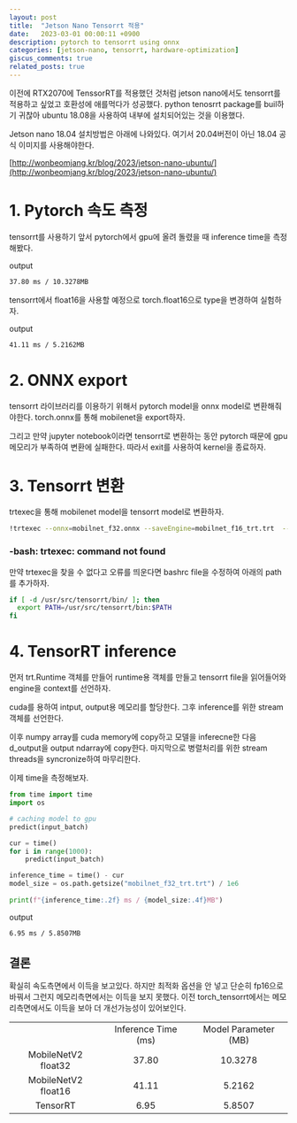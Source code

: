 ```yaml
---
layout: post
title:  "Jetson Nano Tensorrt 적용"
date:   2023-03-01 00:00:11 +0900
description: pytorch to tensorrt using onnx
categories: [jetson-nano, tensorrt, hardware-optimization]
giscus_comments: true
related_posts: true
---
```


이전에 RTX2070에 TenssorRT를 적용했던 것처럼 jetson nano에서도 tensorrt를 적용하고 싶었고 호환성에 애를먹다가 성공했다.
python tenosrrt package를 buil하기 귀찮아 ubuntu 18.08을 사용하여 내부에 설치되어있는 것을 이용했다.  

Jetson nano 18.04 설치방법은 아래에 나와있다. 여기서 20.04버전이 아닌 18.04 공식 이미지를 사용해야한다.  

[http://wonbeomjang.kr/blog/2023/jetson-nano-ubuntu/](http://wonbeomjang.kr/blog/2023/jetson-nano-ubuntu/)

# 1. Pytorch 속도 측정
tensorrt를 사용하기 앞서 pytorch에서 gpu에 올려 돌렸을 때 inference time을 측정해봤다.

<script src="https://gist.github.com/wonbeomjang/6878e49a9b7152f004f8be6bbf57ca61.js"></script>

output
```bash
37.80 ms / 10.3278MB
```

tensorrt에서 float16을 사용할 예정으로 torch.float16으로 type을 변경하여 실험하자.

<script src="https://gist.github.com/wonbeomjang/5100109fa6151b032c6136b75ab1a5f3.js"></script>

output
```bash
41.11 ms / 5.2162MB
```

# 2. ONNX export
tensorrt 라이브러리를 이용하기 위해서 pytorch model을 onnx model로 변환해줘야한다.
torch.onnx를 통해 mobilenet을 export하자.

<script src="https://gist.github.com/wonbeomjang/beadfdfc74aa8dbc16de6ff539c8a4c5.js"></script>

그리고 만약 jupyter notebook이라면 tensorrt로 변환하는 동안 pytorch 때문에 gpu 메모리가 부족하여 변환에 실패한다. 
따라서 exit를 사용하여 kernel을 종료하자.

<script src="https://gist.github.com/wonbeomjang/14520515b147699edc2966f5bf5bd234.js"></script>

# 3. Tensorrt 변환
trtexec을 통해 mobilenet model을 tensorrt model로 변환하자.
```bash
!trtexec --onnx=mobilnet_f32.onnx --saveEngine=mobilnet_f16_trt.trt  --explicitBatch --inputIOFormats=fp16:chw --outputIOFormats=fp16:chw --fp16
```

### -bash: trtexec: command not found

만약 trtexec을 찾을 수 없다고 오류를 띄운다면 bashrc file을 수정하여 아래의 path를 추가하자.
```bash
if [ -d /usr/src/tensorrt/bin/ ]; then
  export PATH=/usr/src/tensorrt/bin:$PATH
fi
```

# 4. TensorRT inference
먼저 trt.Runtime 객체를 만들어 runtime용 객체를 만들고 tensorrt file을 읽어들어와 engine을 context를 선언하자.

<script src="https://gist.github.com/wonbeomjang/46e8b292fa32a9c71bb84003cbd206bc.js"></script>

cuda를 용하여 intput, output용 메모리를 할당한다.
그후 inference를 위한 stream 객체를 선언한다.

<script src="https://gist.github.com/wonbeomjang/570a107abe058c240e42b57cb4e7baa8.js"></script>

이후 numpy array를 cuda memory에 copy하고 모델을 inferecne한 다음 d_output을 output ndarray에 copy한다.
마지막으로 병렬처리를 위한 stream threads을 syncronize하여 마무리한다.



이제 time을 측정해보자.
```python
from time import time
import os

# caching model to gpu 
predict(input_batch)

cur = time()
for i in range(1000):
    predict(input_batch)

inference_time = time() - cur
model_size = os.path.getsize("mobilnet_f32_trt.trt") / 1e6
        
print(f"{inference_time:.2f} ms / {model_size:.4f}MB")
```
output
```bash
6.95 ms / 5.8507MB
```

## 결론
확실히 속도측면에서 이득을 보고있다.
하지만 최적화 옵션을 안 넣고 단순히 fp16으로 바꿔서 그런지 메모리측면에서는 이득을 보지 못했다. 
이전 torch_tensorrt에서는 메모리측면에서도 이득을 보아 더 개선가능성이 있어보인다.

<table align="center">
    <tr align="center">
        <td></td>
        <td>Inference Time (ms)</td>
        <td>Model Parameter (MB)</td>
    </tr>
    <tr align="center">
        <td>MobileNetV2 float32</td>
        <td>37.80</td>
        <td>10.3278</td>
    </tr>
    <tr align="center">
        <td>MobileNetV2 float16</td>
        <td>41.11</td>
        <td>5.2162</td>
    </tr>
    <tr align="center">
        <td>TensorRT</td>
        <td>6.95</td>
        <td>5.8507</td>
    </tr>
</table>